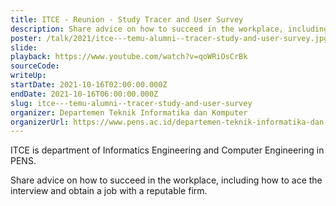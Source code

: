 ```yaml
---
title: ITCE - Reunion - Study Tracer and User Survey
description: Share advice on how to succeed in the workplace, including how to ace the interview and obtain a job with a reputable firm.
poster: /talk/2021/itce---temu-alumni--tracer-study-and-user-survey.jpg
slide: 
playback: https://www.youtube.com/watch?v=qoWRiOsCrBk
sourceCode: 
writeUp: 
startDate: 2021-10-16T02:00:00.000Z
endDate: 2021-10-16T06:00:00.000Z
slug: itce---temu-alumni--tracer-study-and-user-survey
organizer: Departemen Teknik Informatika dan Komputer
organizerUrl: https://www.pens.ac.id/departemen-teknik-informatika-dan-komputer/
---
```


ITCE is department of Informatics Engineering and Computer Engineering in PENS.

Share advice on how to succeed in the workplace, including how to ace the interview and obtain a job with a reputable firm.
